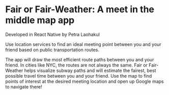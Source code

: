 # Fair or Fair-Weather: A meet in the middle map app
Developed in React Native by Petra Laohakul

Use location services to find an ideal meeting point between you and your friend based on public transportation routes.

The app will draw the most efficient route paths between you and your friend. 
In cities like NYC, the routes are not always the same. Fair or Fair-Weather helps visualize subway paths and will estimate the fairest, best possible travel time between you and your friend.
Use the map to find points of interest at the desired meeting location and open up Google maps to navigate there!

